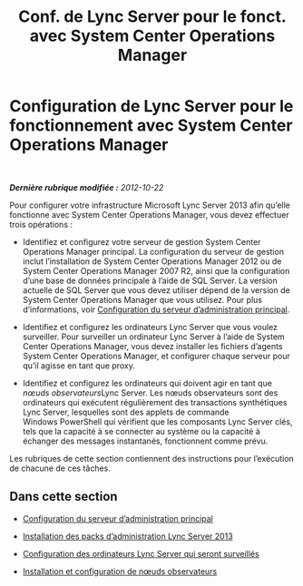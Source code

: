 ﻿---
title: "Conf. de Lync Server pour le fonct. avec System Center Operations Manager"
TOCtitle: "Conf. de Lync Server pour le fonct. avec System Center Operations Manager"
ms:assetid: b55a24ab-648b-4142-b3cd-3792860ba872
ms:mtpsurl: https://technet.microsoft.com/fr-fr/library/JJ205188(v=OCS.15)
ms:contentKeyID: 49298591
ms.date: 05/20/2016
mtps_version: v=OCS.15
ms.translationtype: HT
---

# Configuration de Lync Server pour le fonctionnement avec System Center Operations Manager

 

_**Dernière rubrique modifiée :** 2012-10-22_

Pour configurer votre infrastructure Microsoft Lync Server 2013 afin qu’elle fonctionne avec System Center Operations Manager, vous devez effectuer trois opérations :

  - Identifiez et configurez votre serveur de gestion System Center Operations Manager principal. La configuration du serveur de gestion inclut l’installation de System Center Operations Manager 2012 ou de System Center Operations Manager 2007 R2, ainsi que la configuration d’une base de données principale à l’aide de SQL Server. La version actuelle de SQL Server que vous devez utiliser dépend de la version de System Center Operations Manager que vous utilisez. Pour plus d’informations, voir [Configuration du serveur d’administration principal](lync-server-2013-configuring-the-primary-management-server.md).

  - Identifiez et configurez les ordinateurs Lync Server que vous voulez surveiller. Pour surveiller un ordinateur Lync Server à l’aide de System Center Operations Manager, vous devez installer les fichiers d’agents System Center Operations Manager, et configurer chaque serveur pour qu’il agisse en tant que proxy.

  - Identifiez et configurez les ordinateurs qui doivent agir en tant que *nœuds observateurs*Lync Server. Les nœuds observateurs sont des ordinateurs qui exécutent régulièrement des transactions synthétiques Lync Server, lesquelles sont des applets de commande Windows PowerShell qui vérifient que les composants Lync Server clés, tels que la capacité à se connecter au système ou la capacité à échanger des messages instantanés, fonctionnent comme prévu.

Les rubriques de cette section contiennent des instructions pour l’exécution de chacune de ces tâches.

## Dans cette section

  - [Configuration du serveur d’administration principal](lync-server-2013-configuring-the-primary-management-server.md)

  - [Installation des packs d’administration Lync Server 2013](lync-server-2013-installing-the-lync-server-2013-management-packs.md)

  - [Configuration des ordinateurs Lync Server qui seront surveillés](lync-server-2013-configuring-the-lync-server-computers-that-will-be-monitored.md)

  - [Installation et configuration de nœuds observateurs](lync-server-2013-installing-and-configuring-watcher-nodes.md)


